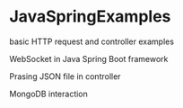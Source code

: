 # JavaSpringExamples

basic HTTP request and controller examples

WebSocket in Java Spring Boot framework

Prasing JSON file in controller

MongoDB interaction
